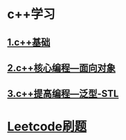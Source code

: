 # c++学习

## [1.c++基础](./笔记/C++基础.md)

## [2.c++核心编程—面向对象](./笔记/c++核心编程-面向对象.md)

## [3.c++提高编程—泛型-STL](./笔记/c++提高编程-泛型-STL.md)

# [Leetcode刷题](./笔记/Leetcode刷题笔记.md)

